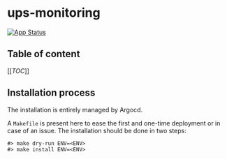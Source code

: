 # ups-monitoring

[![App Status](https://argocd-internal.spirit-dev.net/api/badge?name=ups-monitoring-turingpi&revision=true&showAppName=true)](https://argocd-internal.spirit-dev.net/applications/ups-monitoring-turingpi)

## Table of content

[[_TOC_]]

## Installation process

The installation is entirely managed by Argocd.

A `Makefile` is present here to ease the first and one-time deployment or in case of an issue.
The installation should be done in two steps:

```shell
#> make dry-run ENV=<ENV>
#> make install ENV=<ENV>
```

